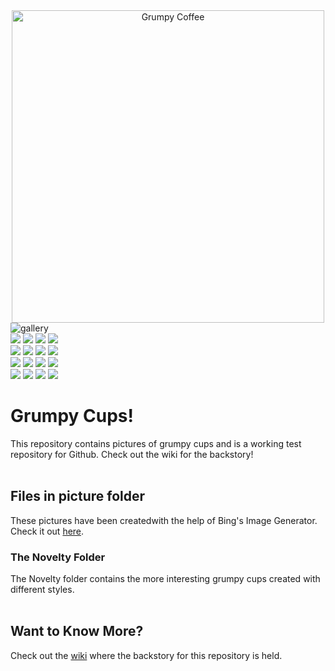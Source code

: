 <div align="center">
  <image src="logo.jpg" alt="Grumpy Coffee" width="500" height="500">
</div>

<img src="README.svg" alt="gallery">

<div class="row">
  <div class="column>
    <img src="pictures/normal-picture-001.jpg">
    <img src="pictures/normal-picture-002.jpg">
    <img src="pictures/normal-picture-003.jpg">
    <img src="pictures/normal-picture-004.jpg">
    <img src="pictures/normal-picture-005.jpg">
  </div>
  <div class="column>
    <img src="pictures/normal-picture-006.jpg">
    <img src="pictures/normal-picture-007.jpg">
    <img src="pictures/normal-picture-008.jpg">
    <img src="pictures/normal-picture-009.jpg">
    <img src="pictures/normal-picture-010.jpg">
  </div>
  <div class="column>
    <img src="pictures/normal-picture-011.jpg">
    <img src="pictures/normal-picture-012.jpg">
    <img src="pictures/normal-picture-013.jpg">
    <img src="pictures/normal-picture-014.jpg">
    <img src="pictures/normal-picture-015.jpg">
  </div>
  <div class="column>
    <img src="pictures/normal-picture-016.jpg">
    <img src="pictures/normal-picture-017.jpg">
    <img src="pictures/normal-picture-018.jpg">
    <img src="pictures/normal-picture-019.jpg">
    <img src="pictures/normal-picture-020.jpg">
  </div>
</div>


# Grumpy Cups!
This repository contains pictures of grumpy cups and is a working test repository for Github.
Check out the wiki for the backstory!
<br> <br>

## Files in picture folder
These pictures have been createdwith the help of Bing's Image Generator. <br>
Check it out <a href="https://www.bing.com/images/create/">here</a>.

### The Novelty Folder
The Novelty folder contains the more interesting grumpy cups created with different styles.
<br> <br>

## Want to Know More?
Check out the <a href="https://github.com/CorbanPendrak/grumpy-cups/wiki">wiki</a> where the backstory for this repository is held.
